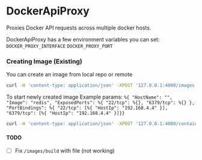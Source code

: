 DockerApiProxy
==============

Proxies Docker API requests across multiple docker hosts.

DockerApiProxy has a few environment variables you can set:
`DOCKER_PROXY_INTERFACE`
`DOCKER_PROXY_PORT`

### Creating Image (Existing)
You can create an image from local repo or remote
```bash
curl -H 'content-type: application/json' -XPOST '127.0.0.1:4000/images' -d '"fromImage": "127.0.0.1:5000/redis:latest"'
```

To start newly created image
Example params:
      `%{ "HostName": "", "Image": "redis", "ExposedPorts": %{ "22/tcp": %{}, "6379/tcp": %{} },
         "PortBindings": %{ "22/tcp": [%{ "HostIp": "192.168.4.4" }], "6379/tcp": [%{ "HostIp": "192.168.4.4" }]}}`

```bash
curl -H 'content-type: application/json' -XPOST '127.0.0.1:4000/containers' -d@json_file
```


#### TODO

- [ ] Fix `/images/build` with file (not working)
